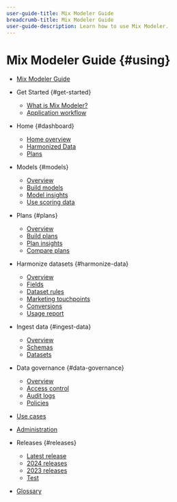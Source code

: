 ```yaml
---
user-guide-title: Mix Modeler Guide
breadcrumb-title: Mix Modeler Guide
user-guide-description: Learn how to use Mix Modeler.
---
```


# Mix Modeler Guide {#using}

+ [Mix Modeler Guide](/help/overview.md)

+ Get Started {#get-started}
  + [What is Mix Modeler?](/help/get-started/about.md)
  + [Application workflow](/help/get-started/workflow.md)

+ Home {#dashboard}
  + [Home overview](/help/dashboard/overview.md)
  + [Harmonized Data](/help/dashboard/harmonized-data.md)
  + [Plans](/help/dashboard/plans.md)

+ Models {#models}
  + [Overview](/help/models/overview.md)
  + [Build models](/help/models/build.md)
  + [Model insights](/help/models/insights.md)
  + [Use scoring data](/help/models/scoring-data.md)
  
+ Plans {#plans}
  + [Overview](/help/plans/overview.md)
  + [Build plans](/help/plans/build.md)
  + [Plan insights](/help/plans/insights.md)
  + [Compare plans](/help/plans/compare.md)
  
+ Harmonize datasets {#harmonize-data}
  + [Overview](/help/harmonize-data/overview.md)
  + [Fields](/help/harmonize-data/fields.md)
  + [Dataset rules](/help/harmonize-data/dataset-rules.md)
  + [Marketing touchpoints](/help/harmonize-data/marketing-touchpoints.md)
  + [Conversions](/help/harmonize-data/conversions.md)
  + [Usage report](/help/harmonize-data/usage-report.md)

+ Ingest data {#ingest-data}
  + [Overview](/help/ingest-data/overview.md)
  + [Schemas](/help/ingest-data/schemas.md)
  + [Datasets](/help/ingest-data/datasets.md)

+ Data governance {#data-governance}
  + [Overview](/help/data-governance/overview.md)
  + [Access control](/help/data-governance/access-controls.md)
  + [Audit logs](/help/data-governance/audit-logs.md)
  + [Policies](/help/data-governance/policies.md)

+ [Use cases](/help/main-guide/use-cases.md)

+ [Administration](/help/main-guide/administration.md)

+ Releases {#releases}
  + [Latest release](/help/releases/latest.md)
  + [2024 releases](/help/releases/2024.md)
  + [2023 releases](/help/releases/2023.md)
  + [Test](../releases/test.md)

+ [Glossary](/help/main-guide/glossary.md)

